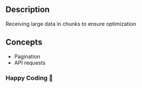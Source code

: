 ## Description
Receiving large data in chunks to ensure optimization

## Concepts
- Pagination
- API requests

### Happy Coding 🚀
